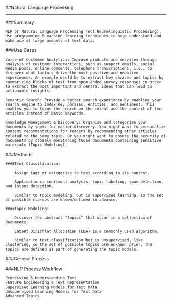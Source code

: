 ##Natural Language Processing
****
###Summary

    NLP or Natural Language Processing (not Neurolinguistic Processing).
    Use programming & machine learning techniques to help understand and make use of large amounts of text data.

###Use Cases

    Voice of Customer Analytics: Improve products and services through analysis of customer interactions, such as support emails, social media posts, online comments, telephone transcriptions, i.e., to discover what factors drive the most positive and negative experiences. An example would be to extract key phrases and topics by summarizing blocks of text from open-ended survey responses in order to extract the most important and central ideas that can lead to actionable insights.

    Semantic Search: Provide a better search experience by enabling your search engine to index key phrases, entities, and sentiment. This enables you to focus the search on the intent and the context of the articles instead of basic keywords.

    Knowledge Management & Discovery: Organize and categorize your documents by topic for easier discovery. You might want to personalize content recommendations for readers by recommending other articles related to the same topic. Or you might want to ensure the security of documents by closely monitoring those documents containing sensitive materials (Topic Modeling).

###Methods

    ####Text Classification:

        Assign tags or categories to text according to its content.

        Applications: sentiment analysis, topic labeling, spam detection, and intent detection.

        Similar to topic modeling, but is supervised learning, so the set of possible classes are known/defined in advance.

    ####Topic Modeling:

        Discover the abstract “topics” that occur in a collection of documents.

        Latent Dirichlet Allocation (LDA) is a commonly used algorithm.

        Similar to text classification but is unsupervised, like clustering, so the set of possible topics are unknown prior. The topics are defined as part of generating the topic models.

###General Process

###NLP Process Workflow

    Processing & Understanding Text
    Feature Engineering & Text Representation
    Supervised Learning Models for Text Data
    Unsupervised Learning Models for Text Data
    Advanced Topics

